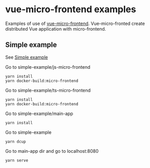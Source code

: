 # vue-micro-frontend examples
Examples of use of [vue-micro-frontend](https://github.com/Woukiwoukiwa/vue-micro-frontend). Vue-micro-fronted create distributed Vue application with micro-frontend.

## Simple example
See [Simple example](https://github.com/Woukiwoukiwa/vue-micro-frontend-examples/tree/master/simple-example)

Go to simple-example/js-micro-frontend
```
yarn install
yarn docker-build:micro-frontend
```

Go to simple-example/ts-micro-frontend
```
yarn install
yarn docker-build:micro-frontend
```

Go to simple-example/main-app
```
yarn install
```

Go to simple-example
```
yarn dcup
```

Go to main-app dir and go to localhost:8080
```
yarn serve
```
